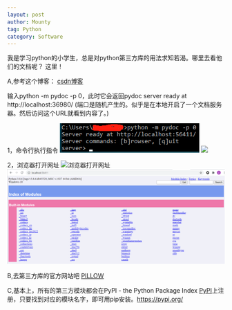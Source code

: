 ```yaml
---
layout: post
author: Mounty
tag: Python
category: Software
---
```

我是学习python的小学生，总是对python第三方库的用法求知若渴。哪里去看他们的文档呢？
这里！

A,参考这个博客： [csdn博客](https://blog.csdn.net/weixin_40894428/article/details/81745445)

输入python -m pydoc -p 0，此时它会返回pydoc server ready at http://localhost:36980/
(端口是随机产生的。似乎是在本地开启了一个文档服务器。然后访问这个URL就看到内容了。)

1，命令行执行指令
![命令行执行指令](/assets/image/PythonLocalDocSvr.png)
<img src="/asset/image/PythonLocalDocSvr.png">

2，浏览器打开网址
![浏览器打开网址](/asset/image/PythonLocalDocWeb.png)
<img src="/assets/image/PythonLocalDocWeb.png">

B,去第三方库的官方网站吧
[PILLOW](https://pillow.readthedocs.org/)

C,基本上，所有的第三方模块都会在PyPI - the Python Package Index [PyPI](https://pypi.org/)上注册，只要找到对应的模块名字，即可用pip安装。https://pypi.org/